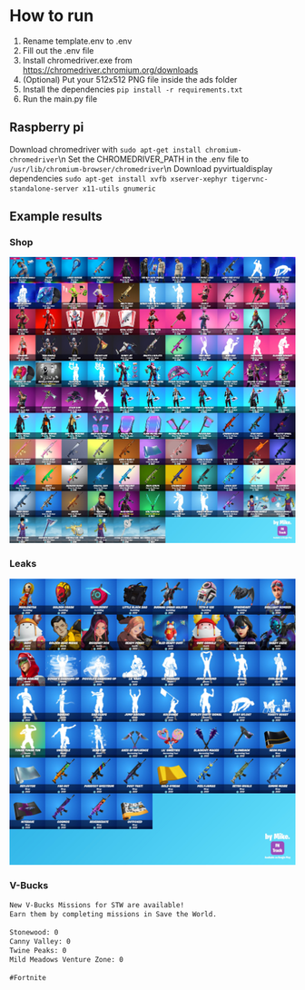 # How to run
1. Rename template.env to .env
2. Fill out the .env file
3. Install chromedriver.exe from https://chromedriver.chromium.org/downloads
4. (Optional) Put your 512x512 PNG file inside the ads folder
5. Install the dependencies `pip install -r requirements.txt`
6. Run the main.py file

## Raspberry pi
Download chromedriver with `sudo apt-get install chromium-chromedriver`\n
Set the CHROMEDRIVER_PATH in the .env file to `/usr/lib/chromium-browser/chromedriver`\n
Download pyvirtualdisplay dependencies `sudo apt-get install xvfb xserver-xephyr tigervnc-standalone-server x11-utils gnumeric`

## Example results
### Shop
![Shop](https://raw.githubusercontent.com/Developer-Mike/FN-Bot/main/example_results/shop.jpg)
### Leaks
![Leaks](https://raw.githubusercontent.com/Developer-Mike/FN-Bot/main/example_results/leaks.jpg)
### V-Bucks
```
New V-Bucks Missions for STW are available!
Earn them by completing missions in Save the World.

Stonewood: 0
Canny Valley: 0
Twine Peaks: 0
Mild Meadows Venture Zone: 0

#Fortnite
```